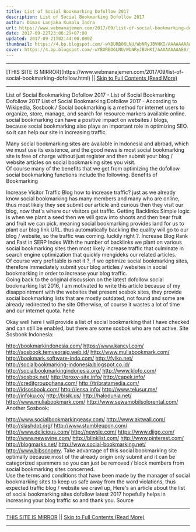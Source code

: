 ```yaml
---
title: List of Social Bookmarking Dofollow 2017
description: List of Social Bookmarking Dofollow 2017
author: Dimas Lanjaka Kumala Indra
url: https://www.webmanajemen.com/2017/09/list-of-social-bookmarking-dofollow.html
date: 2017-09-22T23:06:29+07:00
updated: 2017-09-21T02:44:00.000Z
thumbnail: https://4.bp.blogspot.com/-wYBURBO6LNU/WbNRyJBVHKI/AAAAAAAAAE0/jpCy2bnD9CY-322fJ6JcJdfEiH8MsXl9QCLcBGAs/s320/images%2B%252810%2529.jpg
cover: https://4.bp.blogspot.com/-wYBURBO6LNU/WbNRyJBVHKI/AAAAAAAAAE0/jpCy2bnD9CY-322fJ6JcJdfEiH8MsXl9QCLcBGAs/s320/images%2B%252810%2529.jpg
---
```


<hr/> [THIS SITE IS MIRROR](https://www.webmanajemen.com/2017/09/list-of-social-bookmarking-dofollow.html) || <a href="https://www.webmanajemen.com/2017/09/list-of-social-bookmarking-dofollow.html" rel="follow" class="button" id="read-more">Skip to Full Contents (Read More)</a> <hr/> List of Social Bookmarking Dofollow 2017 - List of Social Bookmarking Dofollow 2017 List of Social Bookmarking Dofollow 2017 - According to Wikipedia, Sosbook / Social bookmarking is a method for internet users to organize, store, manage, and search for resource markers available online. social bookmarking can have a positive impact on websites / blogs, because social bookmarking also plays an important role in optimizing SEO. so it can help our site in increasing traffic.  

Many social bookmarking sites are available in Indonesia and abroad, which we must use its existence, and the good news is most social bookmarking site is free of charge without just register and then submit your blog / website articles on social bookmarking sites you visit.  
Of course many of the benefits that we get from optimizing the dofollow social bookmarking functions include the following. 
Benefits of Bookmarking

Increase Visitor Traffic Blog
 how to increase traffic? just as we already know social bookmarking has many members and many who are online, thus most likely they see submit our article and curious then they visit our blog, now that's where our visitors get traffic.
Getting Backlinks
 Simple logic is when we plant a seed then we will grow into shoots and then bear fruit and fruit we can pick. meaning social bookmarking provides land for us to plant our blog link URL. thus automatically backling the quality will go to our blog / website, so the traffic was coming. luckily right ?.
Increase Blog Rank and Fast in SERP Index
 With the number of backlinks we plant on various social bookmarking sites then most likely increase traffic that culminate in search engine optimization that quickly mengideks our related articles.  
Of course very profitable is not it ?, if we optimize social bookmarking sites, therefore immediately submit your blog articles / websites in social bookmarking in order to increase your blog traffic.  
Going back to the original discussion on the latest dofollow social bookmarking list 2016, I am motivated to write this article because of my disappointment with the websites that present sosbok sites, they provide social bookmarking lists that are mostly outdated, not found and some are already redirected to the site Otherwise, of course it wastes a lot of time and our internet quota. hehe  

Okay well here I will provide a list of social bookmarking that I have checked and can still be enabled, but there are some sosbok who are not active. 
Site Sosbook Indonesia:

http://bookmarkindonesia.com/
https://www.kancyl.com/
http://sosbook.temveoraig.web.id/
http://www.muliabookmark.com/
http://bookmark.software-indo.com/
http://fylko.net/
http://socialbookmarking-indonesia.blogspot.co.id/
http://socialbookmarkingindonesia.org/
http://www.klofo.com/
http://sosbok.net/
http://proxy-site.info/
http://capek.info/
http://creditgroupghana.com/
http://tribratamedia.com/
http://idsosbook.com/
http://lensa.info/
http://www.telusur.me/
http://infoku.co/
http://bisik.us/
http://halodunia.net/
http://www.muliabookmark.com/
http://www.sewamobilsolorental.com/
Another Sosbook:

http://www.socialbookmarkingeasy.com/
http://www.aktwall.com/
http://slashdot.org/
http://www.stumbleupon.com/
http://www.delicious.com/
http://newsle.com/
https://www.diigo.com/
http://www.newsvine.com/
http://blinklist.com/
http://www.pinterest.com/
http://blogmarks.net/
http://www.social-bookmarking.net/
http://www.bibsonomy.
Take advantage of this social bookmarking site optimally because most of the already origin only submit and it can be categorized spammers so you can just be removed / block members from social bookmarking sites concerned.  
Use the terms and conditions that have been made by the manager of social bookmarking sites to keep us safe away from the word violations, thus expected traffic blog / website we crawl up, Here's an article about the list of social bookmarking sites dofollow latest 2017 hopefully helps in increasing your blog traffic so and thank you. 
Source <hr/> [THIS SITE IS MIRROR](https://www.webmanajemen.com/2017/09/list-of-social-bookmarking-dofollow.html) || <a href="https://www.webmanajemen.com/2017/09/list-of-social-bookmarking-dofollow.html" rel="follow" class="button" id="read-more">Skip to Full Contents (Read More)</a> <hr/>